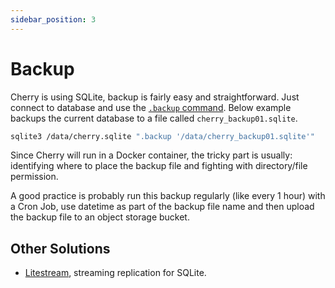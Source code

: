 ```yaml
---
sidebar_position: 3
---
```


# Backup

Cherry is using SQLite, backup is fairly easy and straightforward. Just connect to database and use the [`.backup` command](https://sqlite.org/cli.html#special_commands_to_sqlite3_dot_commands_). Below example backups the current database to a file called `cherry_backup01.sqlite`.

```bash
sqlite3 /data/cherry.sqlite ".backup '/data/cherry_backup01.sqlite'"
```

Since Cherry will run in a Docker container, the tricky part is usually: identifying where to place the backup file and fighting with directory/file permission.

A good practice is probably run this backup regularly (like every 1 hour) with a Cron Job, use datetime as part of the backup file name and then upload the backup file to an object storage bucket.

## Other Solutions

- [Litestream](https://github.com/benbjohnson/litestream), streaming replication for SQLite.
